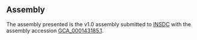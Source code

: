 

Assembly
--------

The assembly presented is the v1.0 assembly submitted to
[INSDC](http://www.insdc.org) with the assembly accession
[GCA\_000143185.1](http://www.ebi.ac.uk/ena/data/view/GCA_000143185.1).
